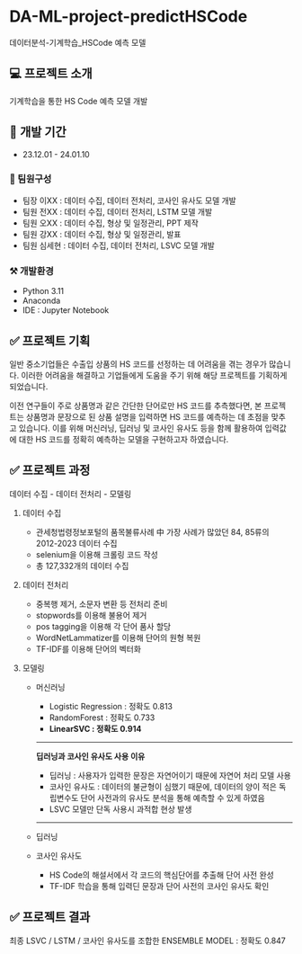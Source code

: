 # DA-ML-project-predictHSCode
데이터분석-기계학습_HSCode 예측 모델

## 💻 프로젝트 소개
기계학습을 통한 HS Code 예측 모델 개발

## 🐎 개발 기간
* 23.12.01 - 24.01.10

### 🐤 팀원구성
* 팀장 이XX : 데이터 수집, 데이터 전처리, 코사인 유사도 모델 개발
* 팀원 전XX : 데이터 수집, 데이터 전처리, LSTM 모델 개발
* 팀원 오XX : 데이터 수집, 형상 및 일정관리, PPT 제작
* 팀원 강XX : 데이터 수집, 형상 및 일정관리, 발표
* 팀원 심세현 : 데이터 수집, 데이터 전처리, LSVC 모델 개발

### ⚒ 개발환경
* Python 3.11
* Anaconda
* IDE : Jupyter Notebook

## ✅ 프로젝트 기획
일반 중소기업들은 수출입 상품의 HS 코드를 선정하는 데 어려움을 겪는 경우가 많습니다.
이러한 어려움을 해결하고 기업들에게 도움을 주기 위해 해당 프로젝트를 기획하게 되었습니다.


이전 연구들이 주로 상품명과 같은 간단한 단어로만 HS 코드를 추측했다면, 본 프로젝트는 상품명과 문장으로 된 상품 설명을 입력하면 HS 코드를 예측하는 데 초점을 맞추고 있습니다.
이를 위해 머신러닝, 딥러닝 및 코사인 유사도 등을 함께 활용하여 입력값에 대한 HS 코드를 정확히 예측하는 모델을 구현하고자 하였습니다.

## ✅ 프로젝트 과정
데이터 수집 - 데이터 전처리 - 모델링

1. 데이터 수집
   - 관세청법령정보포털의 품목불류사례 中 가장 사례가 많았던 84, 85류의 2012-2023 데이터 수집
   - selenium을 이용해 크롤링 코드 작성
   - 총 127,332개의 데이터 수집
  
2. 데이터 전처리
   - 중복행 제거, 소문자 변환 등 전처리 준비
   - stopwords를 이용해 불용어 제거
   - pos tagging을 이용해 각 단어 품사 할당
   - WordNetLammatizer를 이용해 단어의 원형 복원
   - TF-IDF를 이용해 단어의 벡터화

3. 모델링
   - 머신러닝
     - Logistic Regression : 정확도 0.813
     - RandomForest : 정확도 0.733
     - **LinearSVC : 정확도 0.914**

      ---
      
      **딥러닝과 코사인 유사도 사용 이유**
      - 딥러닝 : 사용자가 입력한 문장은 자연어이기 때문에 자연어 처리 모델 사용
      - 코사인 유사도 : 데이터의 불균형이 심했기 때문에, 데이터의 양이 적은 독립변수도 단어 사전과의 유사도 분석을 통해 예측할 수 있게 하였음
      - LSVC 모델만 단독 사용시 과적합 현상 발생
      
      ---
       
   - 딥러닝
  
   - 코사인 유사도
     - HS Code의 해설서에서 각 코드의 핵심단어를 추출해 단어 사전 완성
     - TF-IDF 학습을 통해 입력딘 문장과 단어 사전의 코사인 유사도 확인

## ✅ 프로젝트 결과
최종 LSVC / LSTM / 코사인 유사도를 조합한 ENSEMBLE MODEL : 정확도 0.847
   


